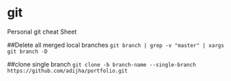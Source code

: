 # git
Personal git cheat Sheet

##Delete all merged local branches
``git branch | grep -v "master" | xargs git branch -D`` 


##clone single branch
``git clone -b branch-name --single-branch https://github.com/adijha/portfolio.git`` 
